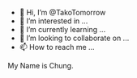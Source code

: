 - 👋 Hi, I’m @TakoTomorrow
- 👀 I’m interested in ...
- 🌱 I’m currently learning ...
- 💞️ I’m looking to collaborate on ...
- 📫 How to reach me ...

My Name is Chung.

